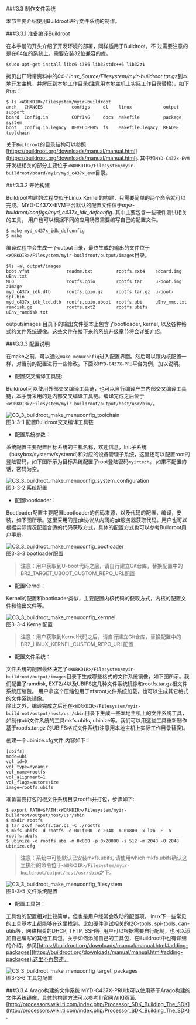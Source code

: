 ###3.3 制作文件系统  

本节主要介绍使用Buildroot进行文件系统的制作。

###3.3.1 准备编译Buildroot  

在本手册的开头介绍了开发环境的部署，同样适用于Buildroot。不
过需要注意的是在64位的系统上，需要安装32位兼容的库。
```
$sudo apt-get install libc6-i386 lib32stdc++6 lib32z1
```
拷贝出厂附带资料中的*04-Linux_Source/Filesystem/myir-buildroot.tar.gz*到本地开发主机，并解压到本地工作目录<WORKDIR>(注意用本地主机上实际工作目录替换<WORKDIR>)，如下所示：
```
$ ls <WORKDIR>/Filesystem/myir-buildroot
arch   CHANGES           configs     dl    linux            output   support
board  Config.in         COPYING     docs  Makefile         package  system
boot   Config.in.legacy  DEVELOPERS  fs    Makefile.legacy  README   toolchain

```
关于`Buildroot`的目录结构可以参照[https://buildroot.org/downloads/manual/manual.html](https://buildroot.org/downloads/manual/manual.html). 其中和`MYD-C437x-EVM`开发板相关的部分主要位于`<WORKDIR>/Filesystem/myir-buildroot/board/myir/myd_c437x_evm`目录。   

###3.3.2 开始构建  

Buildroot构建的过程类似于Linux Kernel的构建，只需要简单的两个命令就可以完成。MYD-C437X-EVM平台默认的配置文件位于*myir-buildroot/configs/myd_c437x_idk_defconfig*. 其中主要包含一些硬件测试相关的工具，	用户也可以根据不同的应用场景需要编写自己的配置文件。
```
$ make myd_c437x_idk_defconfig
$ make
```
编译过程中会生成一个output目录，最终生成的输出的文件位于`<WORKDIR>/Filesystem/myir-buildroot/output/images`目录。
```
$ls -al output/images
boot.vfat              readme.txt         rootfs.ext4    sdcard.img        uEnv.txt
MLO                    rootfs.cpio        rootfs.tar     u-boot.img        zImage
myd_c437x_idk.dtb      rootfs.cpio.gz     rootfs.tar.gz  u-boot-spl.bin
myd_c437x_idk_lcd.dtb  rootfs.cpio.uboot  rootfs.ubi     uEnv_mmc.txt
ramdisk.gz             rootfs.ext2        rootfs.ubifs   uEnv_ramdisk.txt

```
output/images 目录下的输出文件基本上包含了bootloader, kernel, 以及各种格式的文件系统镜像。这些文件在接下来的系统升级章节将会详细介绍。

###3.3.3 配置说明  

在make之前，可以通过`make menuconfig`进入配置界面。然后可以跟内核配置一样，对当前的配置进行一些修改。下面以`MYD-C437X-PRU`平台为例，加以说明。

* 配置交叉编译工具链:    

Buildroot可以使用外部交叉编译工具链，也可以自行编译产生内部交叉编译工具链，本手册采用的是内部交叉编译工具链。编译完成之后位于`<WORKDIR>/Filesystem/myir-buildroot/output/host/usr/bin/`。
  
![C3_3_buildroot_make_menuconfig_toolchain](imagech/C3_3_buildroot_make_menuconfig_toolchain.png)	  
图3-3-1 配置Buildroot交叉编译工具链  
  
* 配置系统参数：    

系统配置主要配置目标系统的主机名称，欢迎信息，Init子系统（busybox/systemv/systemd)和对应的设备管理子系统，这里还可以配置root的登陆密码，如下图所示为目标系统配置了root登陆密码`myirtech`。
如果不配置的话，密码为空。  

![C3_3_buildroot_make_menuconfig_system_configuration](imagech/C3_3_buildroot_make_menuconfig_system_configuration.png)	  
图3-3-2 系统配置  

* 配置bootloader：    

Bootloader配置主要配置bootloader的代码来源，以及代码的配置，编译，安装，如下图所示。这里采用的是git协议从内网的git服务器获取代码。用户也可以根据实际情况配置合适的代码获取方式，具体的配置方式也可以参考Buildroot用户手册。
   
![C3_3_buildroot_make_menuconfig_bootloader](imagech/C3_3_buildroot_make_menuconfig_bootloader.png)	  
图3-3-3 bootloader配置   

> 注意：用户获取到U-boot代码之后，请自行建立Git仓库，替换配置中的BR2_TARGET_UBOOT_CUSTOM_REPO_URL配置  
 
* 配置Kernel：  

Kernel的配置和bootloader类似，主要配置内核代码的获取方式，内核的配置文件和输出文件等。
  
![C3_3_buildroot_make_menuconfig_kernnel](imagech/C3_3_buildroot_make_menuconfig_kernel.png)  
图3-3-4 Kernel配置  
   
> 注意：用户获取到Kernel代码之后，请自行建立Git仓库，替换配置中的BR2_LINUX_KERNEL_CUSTOM_REPO_URL配置  

* 配置文件系统：  

文件系统的配置最终决定了`<WORKDIR>/Filesystem/myir-buildroot/output/images`目录下生成哪些格式的文件系统镜像，如下图所示。我们配置了ramdisk, EXT2/4以及UBIFS这几种文件系统镜像和rootfs.tar.gz根文件系统压缩包。
用户拿这个压缩包用于nfsroot文件系统加载，也可以生成其它格式的文件系统镜像。   
除此之外，编译完成之后还在`<WORKDIR>/Filesystem/myir-buildroot/output/host/usr/sbin`目录下生成一些本地主机上的文件系统工具，如制作ubi文件系统的工具mkfs.ubifs, ubinize等。我们可以用这些工具重新制作基于rootfs.tar.gz
的UBIFS格式文件系统(注意用本地主机上实际工作目录替换<WORKDIR>)。 

创建一个ubinize.cfg文件,内容如下：  
```
[ubifs]
mode=ubi
vol_id=0
vol_type=dynamic
vol_name=rootfs
vol_alignment=1
vol_flags=autoresize
image=rootfs.ubifs
```
准备需要打包的根文件系统目录rootfs并打包，步骤如下:   
```
$ export PATH=$PATH:<WORKDIR>/Filesystem/myir-buildroot/output/host/usr/sbin
$ mkdir rootfs
$ tar zxvf rootfs.tar.gz -C ./rootfs  
$ mkfs.ubifs -d rootfs -e 0x1f000 -c 2048 -m 0x800 -x lzo -F -o  rootfs.ubifs
$ ubinize -o rootfs.ubi -m 0x800 -p 0x20000 -s 512 -m 2048 -O 2048 ubinize.cfg
```   
> 注意：系统中可能默认已安装mkfs.ubifs, 请使用which mkfs.ubifs确认这里执行的命令位于`<WORKDIR>/Filesystem/myir-buildroot/output/host/usr/sbin`之下。  

![C3_3_buildroot_make_menuconfig_filesystem](imagech/C3_3_buildroot_make_menuconfig_filesystem.png)	  
图3-3-5 文件系统配置  
  
* 配置工具包：    

工具包的配置相对比较简单，但也是用户经常会改动的配置项。linux下一些常见的工具基本上都能够在这里找到。比如硬件测试相关的I2C-tools, spi-tools, can-utils等，网络相关的DHCP, TFTP, SSH等,
用户可以根据需要自行配制，也可以添加自己编写的其他工具包。关于如何添加自己的工具包，在Buildroot中也有详细的介绍，参见[https://buildroot.org/downloads/manual/manual.html#adding-packages](https://buildroot.org/downloads/manual/manual.html#adding-packages),这里不再赘述。
  
![C3_3_buildroot_make_menuconfig_target_packages](imagech/C3_3_buildroot_make_menuconfig_target_packages.png)	  
图3-3-6 工具包配置  

###3.3.4 Arago构建的文件系统
MYD-C437X-PRU也可以使用基于Arago构建的文件系统镜像，具体的构建方法可以参考TI官网WIKI页面.  
[http://processors.wiki.ti.com/index.php/Processor_SDK_Building_The_SDK](http://processors.wiki.ti.com/index.php/Processor_SDK_Building_The_SDK).  




